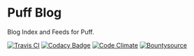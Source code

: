 # Puff Blog

Blog Index and Feeds for Puff.

[![Travis CI](https://api.travis-ci.org/eustasy/puff-blog.svg?branch=master)](https://travis-ci.org/eustasy/puff-blog)
[![Codacy Badge](https://api.codacy.com/project/badge/grade/48532419d74d44149d8b97a61c019956)](https://www.codacy.com/app/lewisgoddard/puff-blog)
[![Code Climate](https://codeclimate.com/github/eustasy/puff-blog/badges/gpa.svg)](https://codeclimate.com/github/eustasy/puff-blog)
[![Bountysource](https://www.bountysource.com/badge/tracker?tracker_id=20633543)](https://www.bountysource.com/teams/eustasy/issues?tracker_ids=20633543)
